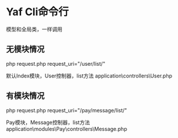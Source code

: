 # Yaf Cli命令行
模型和全局类，一样调用

## 无模块情况
php request.php request_uri="/user/list/"

默认Index模块，User控制器，list方法
application\controllers\User.php

## 有模块情况
php request.php request_uri="/pay/message/list/"

Pay模块，Message控制器，list方法
application\modules\Pay\controllers\Message.php





